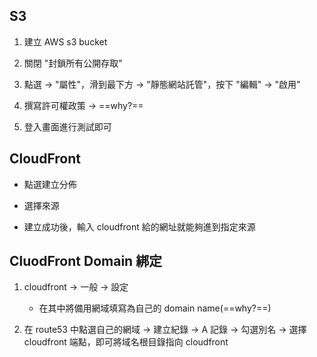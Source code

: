 
## S3

1. 建立 AWS s3 bucket

2. 關閉 "封鎖所有公開存取"

3. 點選 -> "屬性"，滑到最下方 -> "靜態網站託管"，按下 "編輯" -> "啟用"

4. 撰寫許可權政策 -> ==why?==

5. 登入畫面進行測試即可

## CloudFront

- 點選建立分佈

- 選擇來源

- 建立成功後，輸入 cloudfront 給的網址就能夠進到指定來源

## CluodFront Domain 綁定

1. cloudfront -> 一般 -> 設定
	- 在其中將備用網域填寫為自己的 domain name(==why?==)

2. 在 route53 中點選自己的網域 -> 建立紀錄 -> A 記錄 -> 勾選別名 -> 選擇 cloudfront 端點，即可將域名根目錄指向 cloudfront




